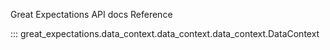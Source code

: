 Great Expectations API docs Reference

::: great_expectations.data_context.data_context.data_context.DataContext
